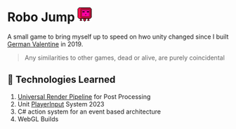 # Robo Jump ![Robot](Assets\Robot\robo_1.png)

A small game to bring myself up to speed on hwo unity changed since I built [German Valentine](https://github.com/Fasust/GermanValentine) in 2019.
 
> Any similarities to other games, dead or alive, are purely coincidental

## 🤖 Technologies Learned
1. [Universal Render Pipeline](https://docs.unity3d.com/Packages/com.unity.render-pipelines.universal@15.0/manual/index.html) for Post Processing 
2. Unit [PlayerInput](https://docs.unity3d.com/Packages/com.unity.inputsystem@1.0/api/UnityEngine.InputSystem.PlayerInput.html) System 2023
3. C# action system for an event based architecture
4. WebGL Builds
